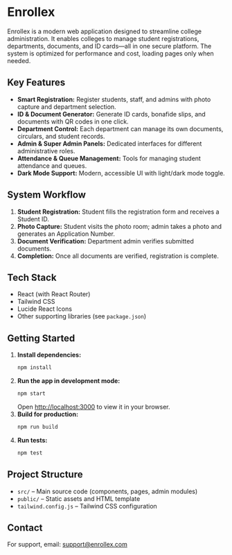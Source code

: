 # Enrollex

Enrollex is a modern web application designed to streamline college administration. It enables colleges to manage student registrations, departments, documents, and ID cards—all in one secure platform. The system is optimized for performance and cost, loading pages only when needed.

## Key Features
- **Smart Registration:** Register students, staff, and admins with photo capture and department selection.
- **ID & Document Generator:** Generate ID cards, bonafide slips, and documents with QR codes in one click.
- **Department Control:** Each department can manage its own documents, circulars, and student records.
- **Admin & Super Admin Panels:** Dedicated interfaces for different administrative roles.
- **Attendance & Queue Management:** Tools for managing student attendance and queues.
- **Dark Mode Support:** Modern, accessible UI with light/dark mode toggle.

## System Workflow
1. **Student Registration:** Student fills the registration form and receives a Student ID.
2. **Photo Capture:** Student visits the photo room; admin takes a photo and generates an Application Number.
3. **Document Verification:** Department admin verifies submitted documents.
4. **Completion:** Once all documents are verified, registration is complete.

## Tech Stack
- React (with React Router)
- Tailwind CSS
- Lucide React Icons
- Other supporting libraries (see `package.json`)

## Getting Started
1. **Install dependencies:**
   ```bash
   npm install
   ```
2. **Run the app in development mode:**
   ```bash
   npm start
   ```
   Open [http://localhost:3000](http://localhost:3000) to view it in your browser.
3. **Build for production:**
   ```bash
   npm run build
   ```
4. **Run tests:**
   ```bash
   npm test
   ```

## Project Structure
- `src/` – Main source code (components, pages, admin modules)
- `public/` – Static assets and HTML template
- `tailwind.config.js` – Tailwind CSS configuration

## Contact
For support, email: [support@enrollex.com](mailto:support@enrollex.com)

